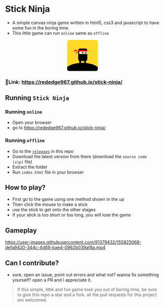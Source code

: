 # Stick Ninja
- A simple canvas ninja game written in html5, css3 and javascript to have some fun in the boring time.
- This little game can run `online` same as `offline`

<p align="center">
  <img src="logo.png" height="20%" width="20%">
</p>

### 🔗Link: https://rededge967.github.io/stick-ninja/

## Running `Stick Ninja`
### Running `online`
- Open your browser
- go to https://rededge967.github.io/stick-ninja/

### Running `offline`
- Go to the [`releases`](https://github.com/RedEdge967/stick-ninja/releases) in this repo
- Download the latest version from there (download the `source code (zip)` file)
- Extract the folder
- Run `index.html` file in your browser

## How to play?
- First go to the game using one method shown in the up
- Then click the mouse to make a stick
- use the stick to get onto the other stages
- If your stick is too short or too long, you will lose the game

## Gameplay


https://user-images.githubusercontent.com/91379432/155825068-defa9420-344c-4d88-bae4-0962b039af8a.mp4



## Can I contribute?
- sure. open an issue, point out errors and what not? wanna fix something yourself? open a PR and I appreciate it.

> If this simple, little and fun game took you out of boring time, be sure to give this repo a star and a fork. all the pull requests for this project are welcomed.
